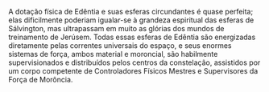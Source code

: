 ﻿A dotação física de Edêntia e suas esferas circundantes é quase perfeita; elas dificilmente poderiam igualar-se à grandeza espiritual das esferas de Sálvington, mas ultrapassam em muito as glórias dos mundos de treinamento de Jerúsem. Todas essas esferas de Edêntia são energizadas diretamente pelas correntes universais do espaço, e seus enormes sistemas de força, ambos material e moroncial, são habilmente supervisionados e distribuídos pelos centros da constelação, assistidos por um corpo competente de Controladores Físicos Mestres e Supervisores da Força de Morôncia.